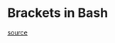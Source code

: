 # Brackets in Bash

[source][]

[source]: https://scriptingosx.com/2018/02/single-brackets-vs-double-brackets/
